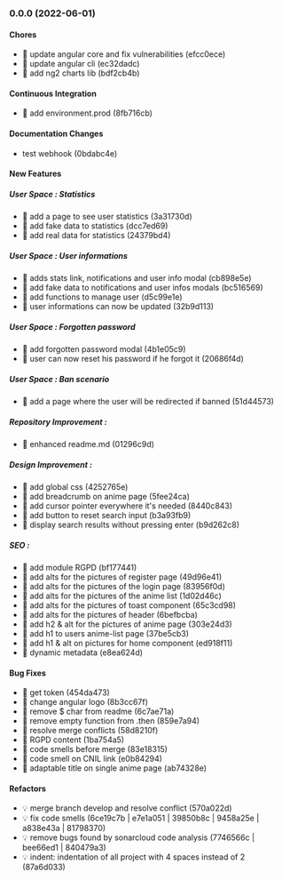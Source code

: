 ### 0.0.0 (2022-06-01)

#### Chores

-   🤖 update angular core and fix vulnerabilities (efcc0ece)
-   🤖 update angular cli (ec32dadc)
-   🤖 add ng2 charts lib (bdf2cb4b)

#### Continuous Integration

-   🎡 add environment.prod (8fb716cb)

#### Documentation Changes

-   test webhook (0bdabc4e)

#### New Features

##### User Space : Statistics
-   🎸 add a page to see user statistics (3a31730d)
-   🎸 add fake data to statistics (dcc7ed69)
-   🎸 add real data for statistics (24379bd4)
##### User Space : User informations
-   🎸 adds stats link, notifications and user info modal (cb898e5e)
-   🎸 add fake data to notifications and user infos modals (bc516569)
-   🎸 add functions to manage user (d5c99e1e)
-   🎸 user informations can now be updated (32b9d113)
##### User Space : Forgotten password
-   🎸 add forgotten password modal (4b1e05c9)
-   🎸 user can now reset his password if he forgot it (20686f4d)
##### User Space : Ban scenario
-   🎸 add a page where the user will be redirected if banned (51d44573)

##### Repository Improvement :
-   🎸 enhanced readme.md (01296c9d)

##### Design Improvement : 
-   🎸 add global css (4252765e)
-   🎸 add breadcrumb on anime page (5fee24ca)
-   🎸 add cursor pointer everywhere it's needed (8440c843)
-   🎸 add button to reset search input (b3a93fb9)
-   🎸 display search results without pressing enter (b9d262c8)

##### SEO :
-   🎸 add module RGPD (bf177441)
-   🎸 add alts for the pictures of register page (49d96e41)
-   🎸 add alts for the pictures of the login page (83956f0d)
-   🎸 add alts for the pictures of the anime list (1d02d46c)
-   🎸 add alts for the pictures of toast component (65c3cd98)
-   🎸 add alts for the pictures of header (6befbcba)
-   🎸 add h2 & alt for the pictures of anime page (303e24d3)
-   🎸 add h1 to users anime-list page (37be5cb3)
-   🎸 add h1 & alt on pictures for home component (ed918f11)
-   🎸 dynamic metadata (e8ea624d)

#### Bug Fixes

-   🐛 get token (454da473)
-   🐛 change angular logo (8b3cc67f)
-   🐛 remove $ char from readme (6c7ae71a)
-   🐛 remove empty function from .then (859e7a94)
-   🐛 resolve merge conflicts (58d8210f)
-   🐛 RGPD content (1ba754a5)
-   🐛 code smells before merge (83e18315)
-   🐛 code smell on CNIL link (e0b84294)
-   🐛 adaptable title on single anime page (ab74328e)

#### Refactors

-   💡 merge branch develop and resolve conflict (570a022d)
-   💡 fix code smells (6ce19c7b | e7e1a051 | 39850b8c | 9458a25e | a838e43a | 81798370)
-   💡 remove bugs found by sonarcloud code analysis (7746566c | bee66ed1 | 840479a3)
-   💡 indent: indentation of all project with 4 spaces instead of 2 (87a6d033)

